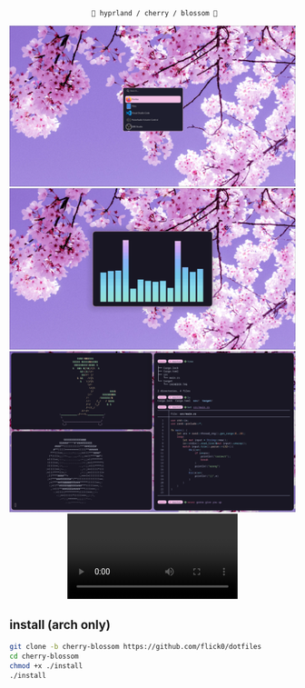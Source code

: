 <div align="justify">

<div align="center">

```ocaml
 🌸 hyprland / cherry / blossom 🌸
```

![apps](./assets/app_picker.png)<br>
![cava](./assets/cava.png)<br>
![workflow](./assets/workflow.png)<br>
![hyprland](./assets/hyprland.mp4)<br>

</div>

## install (arch only)
```bash
git clone -b cherry-blossom https://github.com/flick0/dotfiles
cd cherry-blossom
chmod +x ./install
./install
```
